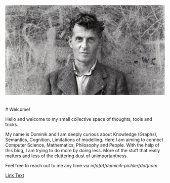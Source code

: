 

<img src="assets/images/ludwi.jpg" alt="Alt text" style="max-width: 100%;">


<br>
<br>
<br>
# Welcome! 



Hello and welcome to my small collective space of thoughts, tools and tricks. 

My name is Dominik and I am deeply curious about Knowledge (Graphs), Semantics, Cognition, Limitations of modelling. Here I am aiming to connect Computer Science, Mathematics, Philosophy and People.
With the help of this blog, I am trying to do more by doing less. 
More of the stuff that really matters and less of the cluttering dust of unimportantness. 


Feel free to reach out to me any time via *info[at]dominik-pichler[dot]com*





[Link Text](test.md)





